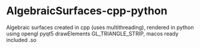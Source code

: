 # AlgebraicSurfaces-cpp-python
Algebraic surfaces created in cpp (uses multithreading), rendered in python using opengl pyqt5 drawElements GL_TRIANGLE_STRIP, macos ready included .so
